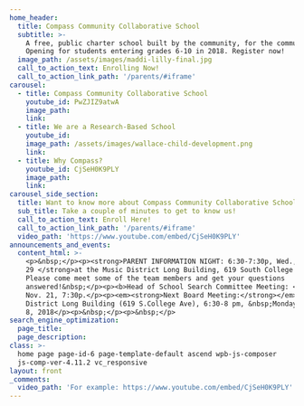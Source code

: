 ```yaml
---
home_header:
  title: Compass Community Collaborative School
  subtitle: >-
    A free, public charter school built by the community, for the community.
    Opening for students entering grades 6-10 in 2018. Register now!
  image_path: /assets/images/maddi-lilly-final.jpg
  call_to_action_text: Enrolling Now!
  call_to_action_link_path: '/parents/#iframe'
carousel:
  - title: Compass Community Collaborative School
    youtube_id: PwZJIZ9atwA
    image_path:
    link:
  - title: We are a Research-Based School
    youtube_id:
    image_path: /assets/images/wallace-child-development.png
    link:
  - title: Why Compass?
    youtube_id: CjSeH0K9PLY
    image_path:
    link:
carousel_side_section:
  title: Want to know more about Compass Community Collaborative School?
  sub_title: Take a couple of minutes to get to know us!
  call_to_action_text: Enroll Here!
  call_to_action_link_path: '/parents/#iframe'
  video_path: 'https://www.youtube.com/embed/CjSeH0K9PLY'
announcements_and_events:
  content_html: >-
    <p>&nbsp;</p><p><strong>PARENT INFORMATION NIGHT: 6:30-7:30p, Wed., November
    29 </strong>at the Music District Long Building, 619 South College Avenue.
    Please come meet some of the team members and get your questions
    answered!&nbsp;</p><p><b>Head of School Search Committee Meeting: </b>Tues.,
    Nov. 21, 7:30p.</p><p><em><strong>Next Board Meeting:</strong></em> Music
    District Long Building (619 S.College Ave), 6:30-8 pm, &nbsp;Monday, January
    8, 2018</p><p>&nbsp;</p><p>&nbsp;</p>
search_engine_optimization:
  page_title:
  page_description:
class: >-
  home page page-id-6 page-template-default ascend wpb-js-composer
  js-comp-ver-4.11.2 vc_responsive
layout: front
_comments:
  video_path: 'For example: https://www.youtube.com/embed/CjSeH0K9PLY'
---
```


